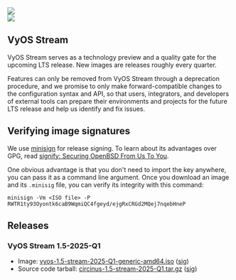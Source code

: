 <div class='nightly-builds-page'>
  <section class='banner'>
    <div class='containerCustom'>
      <div class='left-shape'>
        <img src='/img/global/shape-left.svg' />
      </div>
      <div class='right-shape'>
        <img src='/img/global/shape-right.svg' />
      </div>

  <div class='banner-div'>

  # VyOS Stream

  </div>

  </div>
  </section>

  <section class='content-section'>
    <div class='content-div'>
      <div class='image-signatures'>

  VyOS Stream serves as a technology preview and a quality gate for the upcoming LTS release.
  New images are releases roughly every quarter.

  Features can only be removed from VyOS Stream through a deprecation procedure,
  and we promise to only make forward-compatible changes to the configuration syntax
  and API, so that users, integrators, and developers of external tools
  can prepare their environments and projects for the future LTS release
  and help us identify and fix issues.


  ## Verifying image signatures

  We use [minisign](https://jedisct1.github.io/minisign/) for release signing. To learn about its advantages
  over GPG, read [signify: Securing OpenBSD From Us To You](https://www.openbsd.org/papers/bsdcan-signify.html).

  One obvious advantage is that you don't need to import the key anywhere, you can pass it as a command line argument.
  Once you download an image and its `.minisig` file, you can verify its integrity with this command:

  ```
  minisign -Vm <ISO file> -P RWTR1ty93Oyontk6caB9WqmiQC4fgeyd/ejgRxCRGd2MQej7nqebHneP
  ```

  </div>

  <div class='available-builds' id='available-builds'>

  ## Releases

  <h3 id="1.5-2025-Q1">VyOS Stream 1.5-2025-Q1</h3>

  * Image: [vyos-1.5-stream-2025-Q1-generic-amd64.iso](https://community-downloads.vyos.dev/stream/1.5-stream-2025-Q1/vyos-1.5-stream-2025-Q1-generic-amd64.iso) ([sig](https://community-downloads.vyos.dev/stream/1.5-stream-2025-Q1/vyos-1.5-stream-2025-Q1-generic-amd64.iso.minisig))
  * Source code tarball: [circinus-1.5-stream-2025-Q1.tar.gz](https://community-downloads.vyos.dev/stream/1.5-stream-2025-Q1/circinus-1.5-stream-2025-Q1.tar.gz) ([sig](https://community-downloads.vyos.dev/stream/1.5-stream-2025-Q1/circinus-1.5-stream-2025-Q1.tar.gz.minisig))

  </div>

  </section>

</div>
